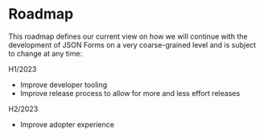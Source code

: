 # Roadmap

This roadmap defines our current view on how we will continue with the development of JSON Forms on a very coarse-grained level and is subject to change at any time:

H1/2023
 * Improve developer tooling
 * Improve release process to allow for more and less effort releases

H2/2023
 * Improve adopter experience
